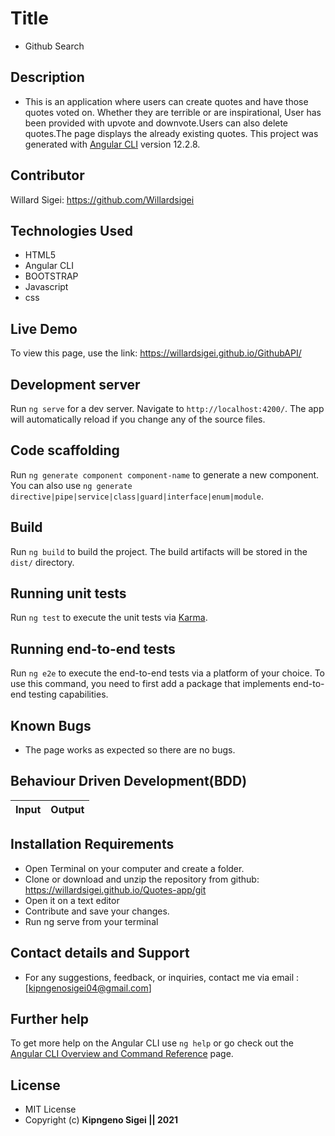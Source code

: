 # Title
* Github Search

## Description

* This is an application where users can create quotes and have those quotes voted on. Whether they are terrible or are inspirational, User has been provided with upvote and downvote.Users can also delete quotes.The page displays the already existing quotes. This project was generated with [Angular CLI](https://github.com/angular/angular-cli) version 12.2.8.


## Contributor
Willard Sigei: https://github.com/Willardsigei

## Technologies Used
* HTML5
* Angular CLI
* BOOTSTRAP
* Javascript
* css

## Live Demo
To view this page, use the link: https://willardsigei.github.io/GithubAPI/

## Development server

Run `ng serve` for a dev server. Navigate to `http://localhost:4200/`. The app will automatically reload if you change any of the source files.

## Code scaffolding

Run `ng generate component component-name` to generate a new component. You can also use `ng generate directive|pipe|service|class|guard|interface|enum|module`.

## Build

Run `ng build` to build the project. The build artifacts will be stored in the `dist/` directory.

## Running unit tests

Run `ng test` to execute the unit tests via [Karma](https://karma-runner.github.io).

## Running end-to-end tests

Run `ng e2e` to execute the end-to-end tests via a platform of your choice. To use this command, you need to first add a package that implements end-to-end testing capabilities.

## Known Bugs
* The page works as expected so there are no bugs. 
## Behaviour Driven Development(BDD)
| Input        | Output       |
| :------------- | :----------: |


## Installation Requirements

* Open Terminal on your computer and create a folder. 
* Clone or download and unzip the repository from github: https://willardsigei.github.io/Quotes-app/git
* Open it on a text editor
* Contribute and save your changes.
* Run ng serve from your terminal 


## Contact details and Support
* For any suggestions, feedback, or inquiries, contact me via email : [kipngenosigei04@gmail.com]

## Further help

To get more help on the Angular CLI use `ng help` or go check out the [Angular CLI Overview and Command Reference](https://angular.io/cli) page.

## License 
* MIT License
* Copyright (c) **Kipngeno Sigei || 2021**